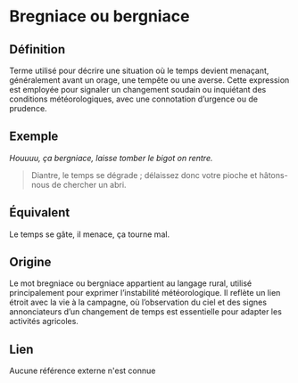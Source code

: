 # Bregniace ou bergniace

## Définition

Terme utilisé pour décrire une situation où le temps devient menaçant, généralement avant un orage, une tempête ou une averse. Cette expression est employée pour signaler un changement soudain ou inquiétant des conditions météorologiques, avec une connotation d’urgence ou de prudence.

## Exemple

_Houuuu, ça bergniace, laisse tomber le bigot on rentre._
> Diantre, le temps se dégrade ; délaissez donc votre pioche et hâtons-nous de chercher un abri.

## Équivalent

Le temps se gâte, il menace, ça tourne mal.

## Origine

Le mot bregniace ou bergniace appartient au langage rural, utilisé principalement pour exprimer l’instabilité météorologique. Il reflète un lien étroit avec la vie à la campagne, où l’observation du ciel et des signes annonciateurs d’un changement de temps est essentielle pour adapter les activités agricoles.

## Lien

Aucune référence externe n'est connue
